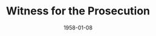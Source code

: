 ---
title: Witness for the Prosecution
date: 1958-01-08
closing_date: 1958-01-18
layout: productions
featured_image:
image_caption:
image_credit:
playbill:
category:
Theatre: Theatre Jacksonville
Venue: Little Theatre
cast:
- Carter: Angelina Papazisis
- Greta: Jack Atkinson
- Mr. Mayhew: Hugh Henline
- Leonard Vole: Lance Stalker
- Sir Wilfred Robarts, Q.C.: Jack Somack
- Inspector Hearne: Lou Shabott
- A Detective: Clifford Walker
- Romaine: Mardie Kelly
- Mr. Justice Wainwright: Frank Ridge
- Clerk of the Court: David Berrier, Jr.
- Court Stenographer: Marie Tankersley
- Foreman of the Jury: Ken Meiser
- A Juror: Mildred Thomas
- Mr. Myers, Q.C.: Marshall Graver
- Barrister:
  - Charles Tankersley
  - Sylvester Scotti
  - Joan Garretson
  - Norman Rickard
  - J. Atkins
- A Policeman: Bruce Henn
- Dr. Wyatt: Charley Tutewiler
- Janet MacKenzie: Eileen Quattlebaum
- Mr. Glegg: Robert Gefter
- The Other Woman: Patty Bartleson
crew:
- Designer and Director: Maurice Geoffrey
- Stage Manager: William E. Schill
- Book-holder: Esther Mae Blankenbeckler
- Lighting:
  - Norman Howard
  - Charles Tankersley
  - Dr. Alvin Gross
  - Bob Behrens
- Sound Effects:
  - Rose Forney
  - Dorothy Massey
  - Eldene Moulton
  - Mary Crafts
- Properties:
  - Norman Rickard
  - Sue Henderson
  - Maybelle Bageant
  - Donna Freyberg
  - Barbara Poppell
  - Mervyn Rickard
  - Jean Poppell
  - Esther Barnes
- Costumes:
  - Agatha Norvell
  - Elaine Barnert
  - Eula Mae Snow
  - Marie Tankersley
  - Mary Lou Crique
- Make-up:
  - Jane Porter
  - Roselle Cohen
  - Florence Somack
  - Hilda Zeller
  - Brenda Bartley
  - Judy Bartley
  - Mary Parker
  - Lois Feinstein
  - Roz Portnoy
- Scenery:
  - Frank Ridge
  - Abbey I. Fink
  - Norman Howard
  - Paul Trudeau
  - Jack Fleet
  - Malcolm Argo
  - Eula Mae Snow
  - Chuck Tankersley
  - Julian Hood
  - Hugh Henline
  - Toby Bageant
  - Eloise Hartsfield
  - George Mitchell
  - Joan Garretson
  - Sylvester Scotti
  - Lance Stalker
  - Bob Behrens
  - Lyn Scharar
  - Marie Tankersley
  - David Beers
  - Bill Schill
  - Dorothy Quint
  - Vic Quint
  - Rozelle Cohen
  - Florence Somack
  - Felix Jacobs
  - Jim Jenkin
  - Malcolm Argo
  - Grace Trudeau
orchestra:
external_links:
---